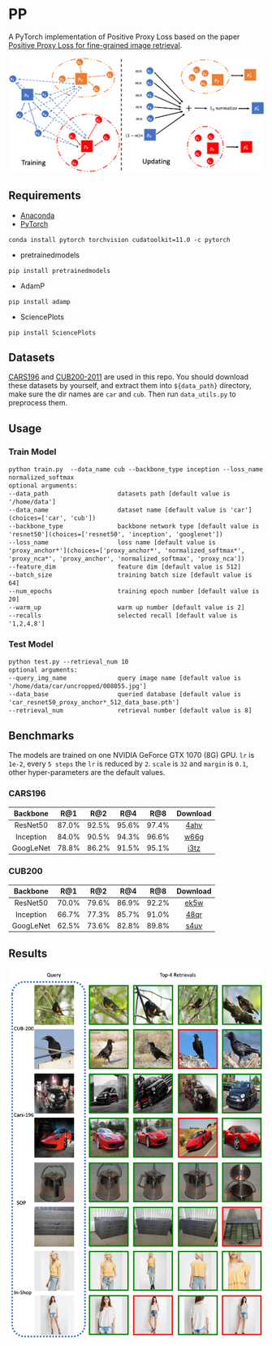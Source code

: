 # PP

A PyTorch implementation of Positive Proxy Loss based on the
paper [Positive Proxy Loss for fine-grained image retrieval]().

![Network Architecture](results/structure.png)

## Requirements

- [Anaconda](https://www.anaconda.com/download/)
- [PyTorch](https://pytorch.org)

```
conda install pytorch torchvision cudatoolkit=11.0 -c pytorch
```

- pretrainedmodels

```
pip install pretrainedmodels
```

- AdamP

```
pip install adamp
```

- SciencePlots

```
pip install SciencePlots
```

## Datasets

[CARS196](http://ai.stanford.edu/~jkrause/cars/car_dataset.html)
and [CUB200-2011](http://www.vision.caltech.edu/visipedia/CUB-200-2011.html)
are used in this repo. You should download these datasets by yourself, and extract them into `${data_path}` directory,
make sure the dir names are `car` and `cub`. Then run `data_utils.py` to preprocess them.

## Usage
### Train Model

```
python train.py  --data_name cub --backbone_type inception --loss_name normalized_softmax
optional arguments:
--data_path                   datasets path [default value is '/home/data']
--data_name                   dataset name [default value is 'car'](choices=['car', 'cub'])
--backbone_type               backbone network type [default value is 'resnet50'](choices=['resnet50', 'inception', 'googlenet'])
--loss_name                   loss name [default value is 'proxy_anchor*'](choices=['proxy_anchor*', 'normalized_softmax*', 'proxy_nca*', 'proxy_anchor', 'normalized_softmax', 'proxy_nca'])
--feature_dim                 feature dim [default value is 512]
--batch_size                  training batch size [default value is 64]
--num_epochs                  training epoch number [default value is 20]
--warm_up                     warm up number [default value is 2]
--recalls                     selected recall [default value is '1,2,4,8']
```

### Test Model

```
python test.py --retrieval_num 10
optional arguments:
--query_img_name              query image name [default value is '/home/data/car/uncropped/008055.jpg']
--data_base                   queried database [default value is 'car_resnet50_proxy_anchor*_512_data_base.pth']
--retrieval_num               retrieval number [default value is 8]
```

## Benchmarks

The models are trained on one NVIDIA GeForce GTX 1070 (8G) GPU. `lr` is `1e-2`, every `5 steps` the `lr` is reduced
by `2`.
`scale` is `32` and `margin` is `0.1`, other hyper-parameters are the default values.

### CARS196

<table>
  <thead>
    <tr>
      <th>Backbone</th>
      <th>R@1</th>
      <th>R@2</th>
      <th>R@4</th>
      <th>R@8</th>
      <th>Download</th>
    </tr>
  </thead>
  <tbody>
    <tr>
      <td align="center">ResNet50</td>
      <td align="center">87.0%</td>
      <td align="center">92.5%</td>
      <td align="center">95.6%</td>
      <td align="center">97.4%</td>
      <td align="center"><a href="https://pan.baidu.com/s/1buUyFR5bShLcvVkmnB5kEA">4ahv</a></td>
    </tr>
    <tr>
      <td align="center">Inception</td>
      <td align="center">84.0%</td>
      <td align="center">90.5%</td>
      <td align="center">94.3%</td>
      <td align="center">96.6%</td>
      <td align="center"><a href="https://pan.baidu.com/s/1CBuOIOXmf_L8kUbIIhuLhw">w66g</a></td>
    </tr>
    <tr>
      <td align="center">GoogLeNet</td>
      <td align="center">78.8%</td>
      <td align="center">86.2%</td>
      <td align="center">91.5%</td>
      <td align="center">95.1%</td>
      <td align="center"><a href="https://pan.baidu.com/s/1O2l49xOKiAmCP3kPq81npA">i3tz</a></td>
    </tr>
  </tbody>
</table>

### CUB200

<table>
  <thead>
    <tr>
      <th>Backbone</th>
      <th>R@1</th>
      <th>R@2</th>
      <th>R@4</th>
      <th>R@8</th>
      <th>Download</th>
    </tr>
  </thead>
  <tbody>
    <tr>
      <td align="center">ResNet50</td>
      <td align="center">70.0%</td>
      <td align="center">79.6%</td>
      <td align="center">86.9%</td>
      <td align="center">92.2%</td>
      <td align="center"><a href="https://pan.baidu.com/s/11xIyDFbUdjpgMJbXVsZbPw">ek5w</a></td>
    </tr>
    <tr>
      <td align="center">Inception</td>
      <td align="center">66.7%</td>
      <td align="center">77.3%</td>
      <td align="center">85.7%</td>
      <td align="center">91.0%</td>
      <td align="center"><a href="https://pan.baidu.com/s/1Qo9Ax-9HDrkMn0wewvIUOw">48qr</a></td>
    </tr>
    <tr>
      <td align="center">GoogLeNet</td>
      <td align="center">62.5%</td>
      <td align="center">73.6%</td>
      <td align="center">82.8%</td>
      <td align="center">89.8%</td>
      <td align="center"><a href="https://pan.baidu.com/s/1N4e9VcF72T4TQqmciPqWGw">s4uv</a></td>
    </tr>
  </tbody>
</table>

## Results

![vis](results/results.png)